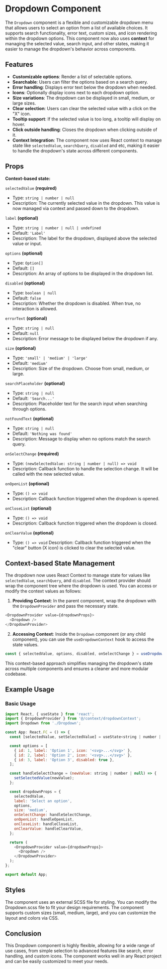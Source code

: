 # Dropdown Component

The `Dropdown` component is a flexible and customizable dropdown menu that allows users to select an option from a list of available choices. It supports search functionality, error text, custom sizes, and icon rendering within the dropdown options. This component now also uses **context** for managing the selected value, search input, and other states, making it easier to manage the dropdown's behavior across components.

## Features
 - **Customizable options**: Render a list of selectable options.
 - **Searchable**: Users can filter the options based on a search query.
 - **Error handling**: Displays error text below the dropdown when needed.
 - **Icons**: Optionally display icons next to each dropdown option.
 - **Size variations**: The dropdown can be displayed in small, medium, or large sizes.
 - **Clear selection**: Users can clear the selected value with a click on the "X" icon.
 - **Tooltip support**: If the selected value is too long, a tooltip will display on hover.
 - **Click outside handling**: Closes the dropdown when clicking outside of it.
 - **Context Integration**: The component now uses React context to manage state like `selectedValue`, `searchQuery`, `disabled` and etc, making it easier to handle the dropdown's state across different components.

 ## Props
 **Context-based state:**

`selectedValue` **(required)**
 - Type: `string | number | null`
 - Description: The currently selected value in the dropdown. This value is now managed via context and passed down to the dropdown.

`label` **(optional)**
 - Type: `string | number | null | undefined`
 - Default: `'Label'`
 - Description: The label for the dropdown, displayed above the selected value or input.

`options` **(optional)**
 - Type: `Option[]`
 - Default: `[]`
 - Description: An array of options to be displayed in the dropdown list.

`disabled` **(optional)**
 - Type: `boolean | null`
 - Default: `false`
 - Description: Whether the dropdown is disabled. When true, no interaction is allowed.

`errorText` **(optional)**
 - Type: `string | null`
 - Default: `null`
 - Description: Error message to be displayed below the dropdown if any.

`size` **(optional)**
 - Type: `'small' | 'medium' | 'large'`
 - Default: `'medium'`
 - Description: Size of the dropdown. Choose from small, medium, or large.

`searchPlaceholder` **(optional)**
 - Type: `string | null`
 - Default: `'Search...'`
 - Description: Placeholder text for the search input when searching through options.

`notFoundText` **(optional)**
 - Type: `string | null`
 - Default: `'Nothing was found'`
 - Description: Message to display when no options match the search query.

`onSelectChange` **(required)**
 - Type: `(newSelectedValue: string | number | null) => void`
 - Description: Callback function to handle the selection change. It will be called with the new selected value.

`onOpenList` **(optional)**
 - Type: `() => void`
 - Description: Callback function triggered when the dropdown is opened.

`onCloseList` **(optional)**
 - Type: `() => void`
 - Description: Callback function triggered when the dropdown is closed.

`onClearValue` **(optional)**
 - Type: `() => void`
Description: Callback function triggered when the "clear" button (X icon) is clicked to clear the selected value.

## Context-based State Management

The dropdown now uses React Context to manage state for values like `selectedValue`, `searchQuery`, and `disabled`. The context provider should wrap the component tree where the dropdown is used. You can access or modify the context values as follows:

1. **Providing Context**: In the parent component, wrap the dropdown with the `DropdownProvider` and pass the necessary state.

```javascript
<DropdownProvider value={dropdownProps}>
  <Dropdown />
</DropdownProvider>
```

2. **Accessing Context**: Inside the `Dropdown` component (or any child component), you can use the `useDropdownContext` hook to access the state values.

```javascript
const { selectedValue, options, disabled, onSelectChange } = useDropdownContext();
```
This context-based approach simplifies managing the dropdown's state across multiple components and ensures a cleaner and more modular codebase.

## Example Usage

### Basic Usage

```javascript
import React, { useState } from 'react';
import { DropdownProvider } from '@/context/dropdownContext';
import Dropdown from './Dropdown';

const App: React.FC = () => {
  const [selectedValue, setSelectedValue] = useState<string | number | null>(null);

  const options = [
    { id: 1, label: 'Option 1', icon: '<svg>...</svg>' },
    { id: 2, label: 'Option 2', icon: '<svg>...</svg>' },
    { id: 3, label: 'Option 3', disabled: true },
  ];

  const handleSelectChange = (newValue: string | number | null) => {
    setSelectedValue(newValue);
  };

  const dropdownProps = {
    selectedValue,
    label: 'Select an option', 
    options,
    size: 'medium', 
    onSelectChange: handleSelectChange,
    onOpenList: handleOpenList,
    onCloseList: handleCloseList,
    onClearValue: handleClearValue,
  };

  return (
    <DropdownProvider value={dropdownProps}>
      <Dropdown />
    </DropdownProvider>
  );
};

export default App;
```

## Styles
The component uses an external SCSS file for styling. You can modify the Dropdown.scss file to fit your design requirements. The component supports custom sizes (small, medium, large), and you can customize the layout and colors via CSS.

## Conclusion
This Dropdown component is highly flexible, allowing for a wide range of use cases, from simple selection to advanced features like search, error handling, and custom icons. The component works well in any React project and can be easily customized to meet your needs.
